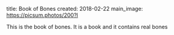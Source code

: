 title: Book of Bones
created: 2018-02-22
main_image: https://picsum.photos/200?l

This is the book of bones. It is a book and it contains real bones
